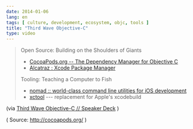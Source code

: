 ```yaml
---
date: 2014-01-06
lang: en
tags: [ culture, development, ecosystem, objc, tools ]
title: "Third Wave Objective-C"
type: video
---
```


> Open Source: Building on the Shoulders of Giants
>
> -   [CocoaPods.org -- The Dependency Manager for Objective
>     C](http://cocoapods.org)
> -   [Alcatraz : Xcode Package
>     Manager](http://mneorr.github.io/Alcatraz/)
>
> Tooling: Teaching a Computer to Fish
>
> -   [nomad :: world-class command line utilities for iOS
>     development](http://nomad-cli.com)
> -   [xctool](https://github.com/facebook/xctool) --- replacement for
>     Apple's xcodebuild

(via [Third Wave Objective-C // Speaker Deck](https://speakerdeck.com/mattt/third-wave-objective-c) )

( Source: <http://cocoapods.org/> )

